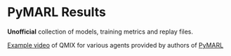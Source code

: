 # PyMARL Results

**Unofficial** collection of models, training metrics and replay files.

[Example video](https://www.youtube.com/watch?v=VZ7zmQ_obZ0&feature=youtu.be) of QMIX for various agents provided by authors of [PyMARL](https://github.com/oxwhirl/pymarl) 
